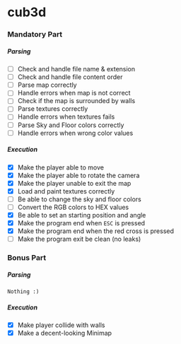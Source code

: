 # cub3d

### Mandatory Part

##### Parsing

- [ ] Check and handle file name & extension
- [ ] Check and handle file content order
- [ ] Parse map correctly
- [ ] Handle errors when map is not correct
- [ ] Check if the map is surrounded by walls
- [ ] Parse textures correctly
- [ ] Handle errors when textures fails
- [ ] Parse Sky and Floor colors correctly
- [ ] Handle errors when wrong color values

##### Execution

- [X] Make the player able to move
- [X] Make the player able to rotate the camera
- [X] Make the player unable to exit the map
- [X] Load and paint textures correctly
- [ ] Be able to change the sky and floor colors
- [ ] Convert the RGB colors to HEX values
- [X] Be able to set an starting position and angle
- [X] Make the program end when `ESC` is pressed
- [X] Make the program end when the red cross is pressed
- [ ] Make the program exit be clean (no leaks)

### Bonus Part

##### Parsing

`Nothing :)`

##### Execution

- [X] Make player collide with walls
- [X] Make a decent-looking Minimap
